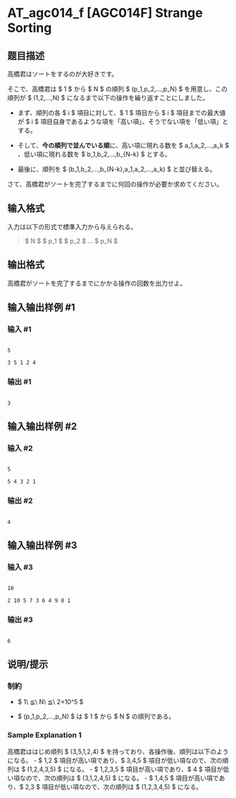 # AT_agc014_f [AGC014F] Strange Sorting

## 题目描述

[problemUrl]: https://atcoder.jp/contests/agc014/tasks/agc014_f

高橋君はソートをするのが大好きです。

そこで、高橋君は $ 1 $ から $ N $ の順列 $ (p_1,p_2,...,p_N) $ を用意し、この順列が $ (1,2,...,N) $ になるまで以下の操作を繰り返すことにしました。

- まず、順列の各 $ i $ 項目に対して、$ 1 $ 項目から $ i $ 項目までの最大値が $ i $ 項目自身であるような項を「高い項」、そうでない項を「低い項」とする。
- そして、**今の順列で並んでいる順**に、高い項に現れる数を $ a_1,a_2,...,a_k $ 、低い項に現れる数を $ b_1,b_2,...,b_{N-k} $ とする。
- 最後に、順列を $ (b_1,b_2,...,b_{N-k},a_1,a_2,...,a_k) $ と並び替える。

さて、高橋君がソートを完了するまでに何回の操作が必要か求めてください。

## 输入格式

入力は以下の形式で標準入力から与えられる。

> $ N $ $ p_1 $ $ p_2 $ ... $ p_N $

## 输出格式

高橋君がソートを完了するまでにかかる操作の回数を出力せよ。

## 输入输出样例 #1

### 输入 #1

```
5
3 5 1 2 4
```

### 输出 #1

```
3
```

## 输入输出样例 #2

### 输入 #2

```
5
5 4 3 2 1
```

### 输出 #2

```
4
```

## 输入输出样例 #3

### 输入 #3

```
10
2 10 5 7 3 6 4 9 8 1
```

### 输出 #3

```
6
```

## 说明/提示

### 制約

- $ 1\ ≦\ N\ ≦\ 2×10^5 $
- $ (p_1,p_2,...,p_N) $ は $ 1 $ から $ N $ の順列である。

### Sample Explanation 1

高橋君ははじめ順列 $ (3,5,1,2,4) $ を持っており、各操作後、順列は以下のようになる。 - $ 1,2 $ 項目が高い項であり、$ 3,4,5 $ 項目が低い項なので、次の順列は $ (1,2,4,3,5) $ になる。 - $ 1,2,3,5 $ 項目が高い項であり、$ 4 $ 項目が低い項なので、次の順列は $ (3,1,2,4,5) $ になる。 - $ 1,4,5 $ 項目が高い項であり、$ 2,3 $ 項目が低い項なので、次の順列は $ (1,2,3,4,5) $ になる。
